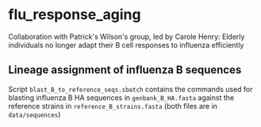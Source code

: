 # flu_response_aging
Collaboration with Patrick's Wilson's group, led by Carole Henry: Elderly individuals no longer adapt their B cell responses to influenza efficiently

## Lineage assignment of influenza B sequences
Script ```blast_B_to_reference_seqs.sbatch``` contains the commands used for blasting influenza B HA  sequences in ```genbank_B_HA.fasta``` against the reference strains in ```reference_B_strains.fasta``` (both files are in ```data/sequences```) 


## 